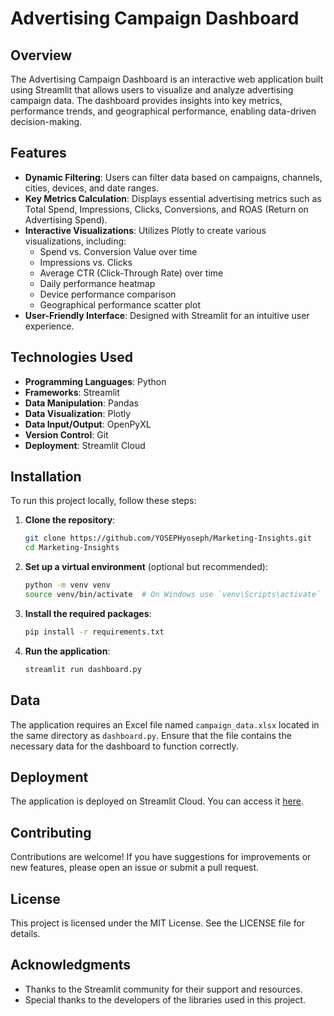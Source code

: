 # Advertising Campaign Dashboard

## Overview
The Advertising Campaign Dashboard is an interactive web application built using Streamlit that allows users to visualize and analyze advertising campaign data. The dashboard provides insights into key metrics, performance trends, and geographical performance, enabling data-driven decision-making.

## Features
- **Dynamic Filtering**: Users can filter data based on campaigns, channels, cities, devices, and date ranges.
- **Key Metrics Calculation**: Displays essential advertising metrics such as Total Spend, Impressions, Clicks, Conversions, and ROAS (Return on Advertising Spend).
- **Interactive Visualizations**: Utilizes Plotly to create various visualizations, including:
  - Spend vs. Conversion Value over time
  - Impressions vs. Clicks
  - Average CTR (Click-Through Rate) over time
  - Daily performance heatmap
  - Device performance comparison
  - Geographical performance scatter plot
- **User-Friendly Interface**: Designed with Streamlit for an intuitive user experience.

## Technologies Used
- **Programming Languages**: Python
- **Frameworks**: Streamlit
- **Data Manipulation**: Pandas
- **Data Visualization**: Plotly
- **Data Input/Output**: OpenPyXL
- **Version Control**: Git
- **Deployment**: Streamlit Cloud

## Installation
To run this project locally, follow these steps:

1. **Clone the repository**:
   ```bash
   git clone https://github.com/YOSEPHyoseph/Marketing-Insights.git
   cd Marketing-Insights
   ```

2. **Set up a virtual environment** (optional but recommended):
   ```bash
   python -m venv venv
   source venv/bin/activate  # On Windows use `venv\Scripts\activate`
   ```

3. **Install the required packages**:
   ```bash
   pip install -r requirements.txt
   ```

4. **Run the application**:
   ```bash
   streamlit run dashboard.py
   ```

## Data
The application requires an Excel file named `campaign_data.xlsx` located in the same directory as `dashboard.py`. Ensure that the file contains the necessary data for the dashboard to function correctly.

## Deployment
The application is deployed on Streamlit Cloud. You can access it [here](https://marketinginsight.streamlit.app/).

## Contributing
Contributions are welcome! If you have suggestions for improvements or new features, please open an issue or submit a pull request.

## License
This project is licensed under the MIT License. See the LICENSE file for details.

## Acknowledgments
- Thanks to the Streamlit community for their support and resources.
- Special thanks to the developers of the libraries used in this project.

